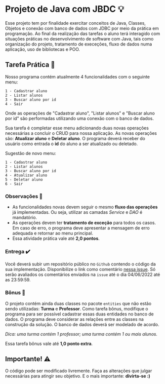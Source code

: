 # Projeto de Java com JBDC 💡

Esse projeto tem por finalidade exercitar conceitos de Java, Classes, Objetos e conexão com banco de dados com JDBC por meio da prática em programação. Ao final da realização das tarefas o aluno terá interagido com situações práticas no desenvolvimento de software com Java, tais como organização do projeto, tratamento de execeções, fluxo de dados numa aplicação, uso de bibliotecas e POO.

## Tarefa Prática 📝
Nosso programa contém atualmente 4 funcionalidades com o seguinte menu:

```
1 - Cadastrar aluno
2 - Listar alunos
3 - Buscar aluno por id
4 - Sair
```
Onde as operações de "Cadastrar aluno", "Listar alunos" e "Buscar aluno por id" são performadas utilizando uma conexão com o banco de dados.

Sua tarefa é completar esse menu adicionando duas novas operações necessárias a concluir o CRUD para nossa aplicação. As novas operações são: **Atualizar aluno** e **Deletar aluno**. O programa deverá receber do usuário como entrada o **id** do aluno a ser atualizado ou deletado.

Sugestão de novo menu:
```
1 - Cadastrar aluno
2 - Listar alunos
3 - Buscar aluno por id
4 - Atualizar aluno
5 - Deletar aluno
6 - Sair
```

### Observações 🚨
- As funcionalidades novas devem seguir o mesmo **fluxo das operações** já implementadas. Ou seja, utilizar as camadas *Service* e *DAO* é mandatório.
- As operações devem ter **tratamento de exceção** para todos os casos. Em caso de erro, o programa deve apresentar a mensagem de erro adequada e retornar ao menu principal.
- Essa atividade prática vale até **2,0 pontos**.

### Entrega ✔️
Você deverá subir um repositório público no `Github` contendo o código da sua implementação. Disponibilize o link como comentário [nessa issue](https://github.com/murielmagno/tutoria-java/issues/1).
Só serão avaliados os comentários enviados na `issue` até o dia 04/06/2022 até as 23:59:59.

### Bônus  💚
O projeto contém ainda duas classes no pacote `entities` que não estão sendo utilizadas: **Turma** e **Professor**. Como tarefa bônus, modifique o programa para ser possível cadastrar essas duas entidades no banco de dados. O programa deve considerar as relações entre as classes na construção da solução. O banco de dados deverá ser modelado de acordo.

*Dica: uma turma contém 1 professor; uma turma contém 1 ou mais alunos.*

Essa tarefa bônus vale até **1,0 ponto extra**.

## Importante! ⚠️

O código pode ser modificado livremente. Faça as alterações que julgar necessárias para atingir seu objetivo. E o mais importante: **divirta-se :)**
